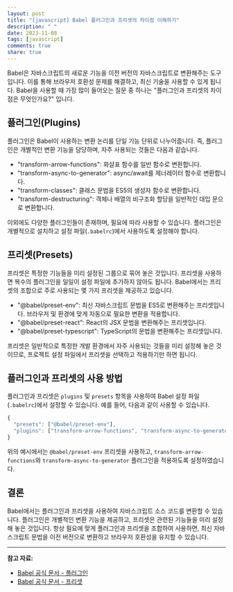 ```yaml
---
layout: post
title: "[javascript] Babel 플러그인과 프리셋의 차이점 이해하기"
description: " "
date: 2023-11-08
tags: [javascript]
comments: true
share: true
---
```


Babel은 자바스크립트의 새로운 기능을 이전 버전의 자바스크립트로 변환해주는 도구입니다. 이를 통해 브라우저 호환성 문제를 해결하고, 최신 기술을 사용할 수 있게 됩니다. Babel을 사용할 때 가장 많이 들어오는 질문 중 하나는 "플러그인과 프리셋의 차이점은 무엇인가요?" 입니다.

## 플러그인(Plugins)

플러그인은 Babel이 사용하는 변환 논리를 단일 기능 단위로 나누어줍니다. 즉, 플러그인은 개별적인 변환 기능을 담당하며, 자주 사용되는 것들은 다음과 같습니다.

- "transform-arrow-functions": 화살표 함수를 일반 함수로 변환합니다.
- "transform-async-to-generator": async/await를 제너레이터 함수로 변환합니다.
- "transform-classes": 클래스 문법을 ES5의 생성자 함수로 변환합니다.
- "transform-destructuring": 객체나 배열의 비구조화 할당을 일반적인 대입 문으로 변환합니다.

이외에도 다양한 플러그인들이 존재하며, 필요에 따라 사용할 수 있습니다. 플러그인은 개별적으로 설치하고 설정 파일(`.babelrc`)에서 사용하도록 설정해야 합니다.

## 프리셋(Presets)

프리셋은 특정한 기능들을 미리 설정된 그룹으로 묶어 놓은 것입니다. 프리셋을 사용하면 복수의 플러그인을 일일이 설정 파일에 추가하지 않아도 됩니다. Babel에서는 프리셋의 조합으로 주로 사용되는 몇 가지 프리셋을 제공하고 있습니다.

- "@babel/preset-env": 최신 자바스크립트 문법을 ES5로 변환해주는 프리셋입니다. 브라우저 및 환경에 맞게 자동으로 필요한 변환을 적용합니다.
- "@babel/preset-react": React의 JSX 문법을 변환해주는 프리셋입니다.
- "@babel/preset-typescript": TypeScript의 문법을 변환해주는 프리셋입니다.

프리셋은 일반적으로 특정한 개발 환경에서 자주 사용되는 것들을 미리 설정해 놓은 것이므로, 프로젝트 설정 파일에서 프리셋을 선택하고 적용하기만 하면 됩니다.

## 플러그인과 프리셋의 사용 방법

플러그인과 프리셋은 `plugins` 및 `presets` 항목을 사용하여 Babel 설정 파일(`.babelrc`)에서 설정할 수 있습니다. 예를 들어, 다음과 같이 사용할 수 있습니다.

```javascript
{
  "presets": ["@babel/preset-env"],
  "plugins": ["transform-arrow-functions", "transform-async-to-generator"]
}
```

위의 예시에서는 `@babel/preset-env` 프리셋을 사용하고, `transform-arrow-functions`와 `transform-async-to-generator` 플러그인을 적용하도록 설정하였습니다.

## 결론

Babel에서는 플러그인과 프리셋을 사용하여 자바스크립트 소스 코드를 변환할 수 있습니다. 플러그인은 개별적인 변환 기능을 제공하고, 프리셋은 관련된 기능들을 미리 설정해 놓은 것입니다. 항상 필요에 맞게 플러그인과 프리셋을 조합하여 사용하면, 최신 자바스크립트 문법을 이전 버전으로 변환하고 브라우저 호환성을 유지할 수 있습니다.

---

**참고 자료:**
- [Babel 공식 문서 - 플러그인](https://babeljs.io/docs/en/plugins)
- [Babel 공식 문서 - 프리셋](https://babeljs.io/docs/en/presets)